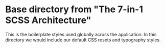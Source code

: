 # Base directory from "The 7-in-1 SCSS Architecture"

This is the boilerplate styles used globally across the application. In this directory we would include our default CSS resets and typography styles.
